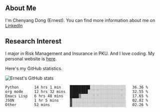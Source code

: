 ## About Me

I'm Chenyang Dong (Ernest). You can find more information about me on [LinkedIn](https://www.linkedin.com/in/%E6%99%A8%E9%98%B3-%E8%91%A3-918ab41b4/)

## Research Interest

I major in Risk Management and Insurance in PKU. And I love coding. My personal website is [here](https://ernestdong.github.io).

Here's my GitHub statistics.

![Ernest's GitHub stats](https://github-readme-stats.vercel.app/api?username=ErnestDong&show_icons=true?count_private=true)

<!--START_SECTION:waka-->
```text
Python       14 hrs 1 min    █████████░░░░░░░░░░░░░░░░   36.36 % 
org mode     12 hrs 32 mins  ████████░░░░░░░░░░░░░░░░░   32.55 % 
Emacs Lisp   6 hrs 48 mins   ████▒░░░░░░░░░░░░░░░░░░░░   17.65 % 
JSON         1 hr 5 mins     ▓░░░░░░░░░░░░░░░░░░░░░░░░   02.82 % 
Other        52 mins         ▓░░░░░░░░░░░░░░░░░░░░░░░░   02.26 % 
```
<!--END_SECTION:waka-->
